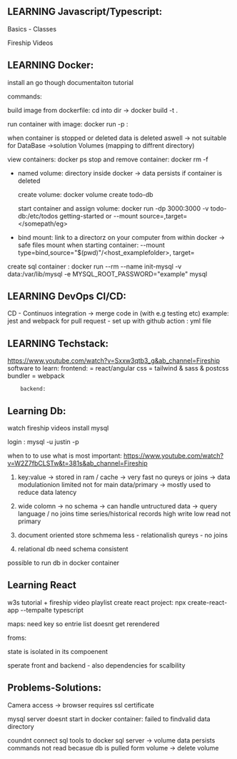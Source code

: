 ## LEARNING Javascript/Typescript:
Basics - Classes

Fireship Videos





## LEARNING Docker:
install an go though documentaiton tutorial

commands:

build image from dockerfile: cd into dir -> docker build -t <name> .

run container with image: docker run -p <Port>:<outport> <iamge name>

when container is stopped or deleted data is deleted aswell
-> not suitable for DataBase
->solution Volumes (mapping to diffrent directory)



view containers: docker ps
stop and remove container: docker rm -f <container-id>

- named volume:
    directory inside docker -> data persists if container is deleted

    create volume: docker volume create todo-db

    start container and assign volume: docker run -dp 3000:3000 -v todo-db:/etc/todos getting-started
    or --mount source=<volume>,target=</somepath/eg>


- bind mount:
    link to a directorz on your computer from within docker
    -> safe files
    mount when starting container:
    --mount type=bind,source="$(pwd)"/<host_examplefolder>, target=<dokcersrcfolder>

create sql container : docker run --rm --name init-mysql -v data:/var/lib/mysql -e MYSQL_ROOT_PASSWORD="example" mysql

## LEARNING DevOps CI/CD:

CD - Continuos integration -> merge code in (with e.g testing etc)
example: jest and webpack for pull request - set up with github action : yml file





## LEARNING Techstack:
https://www.youtube.com/watch?v=Sxxw3qtb3_g&ab_channel=Fireship
    software to learn: 
        frontend: = react/angular
        css = tailwind & sass & postcss
        bundler = webpack

        backend: 


## Learning Db:
watch fireship videos
install mysql 

login : mysql -u justin -p


when to to use what is most important:
https://www.youtube.com/watch?v=W2Z7fbCLSTw&t=381s&ab_channel=Fireship

1. key:value -> stored in ram / cache -> very fast
no qureys or joins -> data modulationion limited 
not for main data/primary -> mostly used to reduce data latency

2. wide colomn -> no schema -> can handle untructured data -> query language / no joins
time series/historical records
high write low read
not primary

3. document oriented
store 
schmema less - relationalish qureys - no joins

4. relational db
need schema
consistent


possible to run db in docker container



## Learning React
w3s tutorial + fireship video playlist
create react project: npx create-react-app <projectname> --tempalte typescript

maps: need key so entrie list doesnt get rerendered

froms:

state is isolated in its compoenent


sperate front and backend - also dependencies for scalbility

## Problems-Solutions:
Camera access -> browser requires ssl certificate

mysql server doesnt start in docker container: failed to findvalid data directory

coundnt connect sql tools to docker sql server
-> volume data persists commands not read becasue db is pulled form volume
-> delete volume